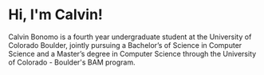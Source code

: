 <h1>Hi, I'm Calvin!</h1>

<p>Calvin Bonomo is a fourth year undergraduate student at the University of Colorado Boulder, jointly pursuing a Bachelor’s of Science in Computer Science and a Master’s degree in Computer Science through the University of Colorado - Boulder's BAM program.</p>
